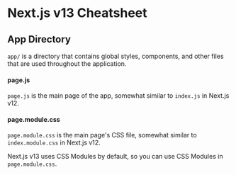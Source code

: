 # Next.js v13 Cheatsheet

## App Directory

`app/` is a directory that contains global styles, components, and other files that are used throughout the application.

#### page.js

`page.js` is the main page of the app, somewhat similar to `index.js` in Next.js v12.

#### page.module.css

`page.module.css` is the main page's CSS file, somewhat similar to `index.module.css` in Next.js v12.

Next.js v13 uses CSS Modules by default, so you can use CSS Modules in `page.module.css`.
